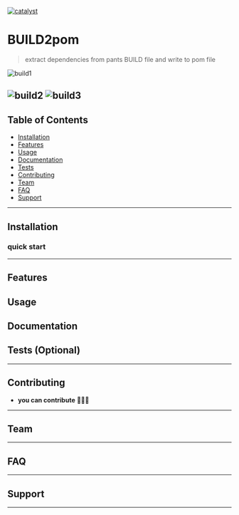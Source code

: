 
[![catalyst](https://user-images.githubusercontent.com/54647133/74073665-08e51200-49c0-11ea-873d-27a96d1c48fa.png)](http://fvcproductions.com)


# BUILD2pom

> extract dependencies from pants BUILD file and write to pom file


![build1](https://user-images.githubusercontent.com/1326906/75621422-000fd800-5b49-11ea-8c7e-4c83dfc408fb.gif)

![build2](https://github.com/cbweixin/pants2maven/workflows/BUILD2pom/badge.svg)
![build3](https://github.com/cbweixin/pants2maven/workflows/.github/workflos/maven.yaml/badge.svg)
---

## Table of Contents 

- [Installation](#installation)
- [Features](#features)
- [Usage](#usage)
- [Documentation](#documentation)
- [Tests](#tests-optional)
- [Contributing](#contributing)
- [Team](#team)
- [FAQ](#faq)
- [Support](#support)




---

## Installation
### quick start


---

## Features



## Usage

## Documentation

## Tests (Optional)
---

## Contributing


- **you can contribute** 🔨🔨🔨


---

## Team


---

## FAQ

---

## Support


---

